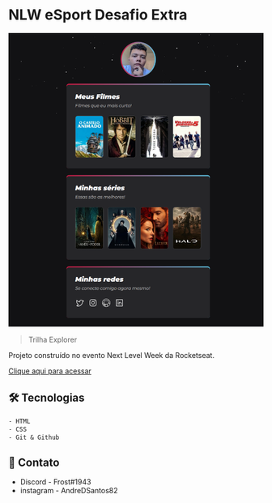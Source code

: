 # NLW eSport Desafio Extra

![Projeto](./img/preview.png)

> Trilha Explorer

Projeto construído no evento Next Level Week da Rocketseat.

[Clique aqui para acessar](https://andredsantos82.github.io/nlw-desafio-extra-explorer)

## 🛠️ Tecnologias
    - HTML
    - CSS
    - Git & Github

## 📱 Contato
 - Discord - Frost#1943
 - instagram - AndreDSantos82